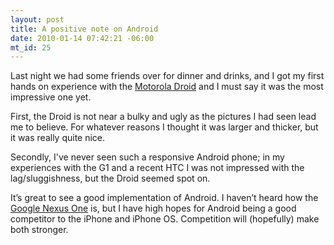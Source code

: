 ```yaml
--- 
layout: post
title: A positive note on Android
date: 2010-01-14 07:42:21 -06:00
mt_id: 25
---
```

<p>Last night we had some friends over for dinner and drinks, and I got my first hands on experience with the <a href="http://www.motorola.com/Consumers/US-EN/Consumer-Product-and-Services/Mobile-Phones/Motorola-DROID-US-EN">Motorola Droid</a> and I must say it was the most impressive one yet.</p>

<p>First, the Droid is not near a bulky and ugly as the pictures I had seen lead me to believe.  For whatever reasons I thought it was larger and thicker, but it was really quite nice.<br/>
</p>

<p>Secondly, I've never seen such a responsive Android phone; in my experiences with the G1 and a recent HTC I was not impressed with the lag/sluggishness, but the Droid seemed spot on.</p>

<p>It&rsquo;s great to see a good implementation of Android.  I haven&rsquo;t heard how the <a href="http://www.google.com/phone">Google Nexus One</a> is, but I have high hopes for Android being a good competitor to the iPhone and iPhone OS.  Competition will (hopefully) make both stronger.</p> 
